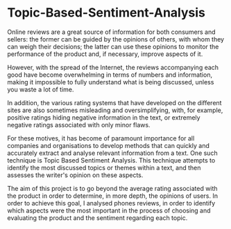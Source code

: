 # Topic-Based-Sentiment-Analysis
Online reviews are a great source of information for both consumers and sellers: the former can be guided by the opinions of others, with whom they can weigh their decisions; the latter can use these opinions to monitor the performance of the product and, if necessary, improve aspects of it. 

However, with the spread of the Internet, the reviews accompanying each good have become overwhelming in terms of numbers and information, making it impossible to fully understand what is being discussed, unless you waste a lot of time. 

In addition, the various rating systems that have developed on the different sites are also sometimes misleading and oversimplifying, with, for example, positive ratings hiding negative information in the text, or extremely negative ratings associated with only minor flaws. 

For these motives, it has become of paramount importance for all companies and organisations to develop methods that can quickly and accurately extract and analyse relevant information from a text. One such technique is Topic Based Sentiment Analysis. This technique attempts to identify the most discussed topics or themes within a text, and then assesses the writer's opinion on these aspects.

The aim of this project is to go beyond the average rating associated with the product in order to determine, in more depth, the opinions of users. In order to achieve this goal, I analysed phones reviews, in order to identify which aspects were the most important in the process of choosing and evaluating the product and the sentiment regarding each topic.

